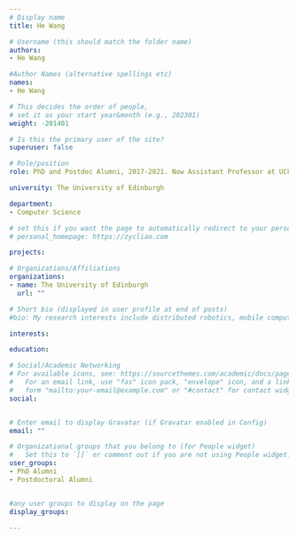 ```yaml
---
# Display name
title: He Wang

# Username (this should match the folder name)
authors:
- He Wang

#Author Names (alternative spellings etc)
names:
- He Wang

# This decides the order of people, 
# set it as your start year&month (e.g., 202301) 
weight: -201401

# Is this the primary user of the site?
superuser: false

# Role/position
role: PhD and Postdoc Alumni, 2017-2021. Now Assistant Professor at UCL

university: The University of Edinburgh

department:
- Computer Science

# set this if you want the page to automatically redirect to your personal homepage
# personal_homepage: https://zycliao.com

projects:

# Organizations/Affiliations
organizations:
- name: The University of Edinburgh
  url: ""

# Short bio (displayed in user profile at end of posts)
#bio: My research interests include distributed robotics, mobile computing and programmable matter.

interests:

education:

# Social/Academic Networking
# For available icons, see: https://sourcethemes.com/academic/docs/page-builder/#icons
#   For an email link, use "fas" icon pack, "envelope" icon, and a link in the
#   form "mailto:your-email@example.com" or "#contact" for contact widget.
social:


# Enter email to display Gravatar (if Gravatar enabled in Config)
email: ""

# Organizational groups that you belong to (for People widget)
#   Set this to `[]` or comment out if you are not using People widget.
user_groups:
- PhD Alumni
- Postdoctoral Alumni


#any user groups to display on the page
display_groups:

---
```


<!-- # write your biography here -->
